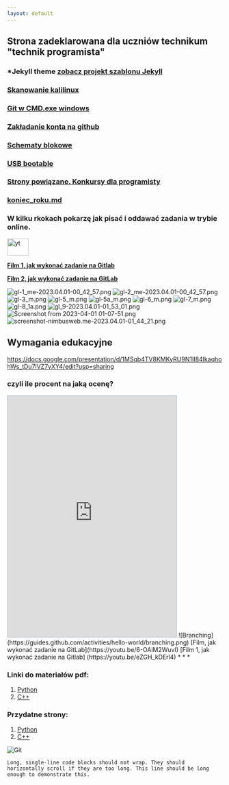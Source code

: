```yaml
---
layout: default
---
```

## Strona zadeklarowana dla uczniów technikum "technik programista" 
### *Jekyll theme  [zobacz projekt szablonu Jekyll](http://pages-themes.github.io/hacker) 
### [Skanowanie kalilinux](./Net_scan.md)
### [Git w CMD.exe windows ](./git_windows.md)
### [Zakładanie konta na github](./another-page.md)
### [Schematy blokowe](./algorytmy.md)
### [USB bootable](./usbboot.md)
### [Strony powiązane. Konkursy dla programisty](http://programista1a.site)
### [koniec_roku.md](koniec_roku.md)
### W kilku rkokach pokarzę jak pisać i oddawać zadania w trybie online. 
<img height="40" src="./assets/images/yt-new-button-yoodle.gif" title="yt" width="50"/>

[**Film 1, jak wykonać zadanie na Gitlab**](https://youtu.be/eZGH_kDErl4)

[**Film 2, jak wykonać zadanie na GitLab**](https://youtu.be/6-OAiM2WuvI)

![gl-1_me-2023.04.01-00_42_57.png](assets%2Ffoto_git%2Fgitlab%2Fgl-1_me-2023.04.01-00_42_57.png)
![gl-2_me-2023.04.01-00_42_57.png](assets%2Ffoto_git%2Fgitlab%2Fgl-2_me-2023.04.01-00_42_57.png)
![gl-3_m.png](assets%2Ffoto_git%2Fgitlab%2Fgl-3_m.png)
![gl-5_m.png](assets%2Ffoto_git%2Fgitlab%2Fgl-5_m.png)
![gl-5a_m.png](assets%2Ffoto_git%2Fgitlab%2Fgl-5a_m.png)
![gl-6_m.png](assets%2Ffoto_git%2Fgitlab%2Fgl-6_m.png)
![gl-7_m.png](assets%2Ffoto_git%2Fgitlab%2Fgl-7_m.png)
![gl-8_1a.png](assets%2Ffoto_git%2Fgitlab%2Fgl-8_1a.png)
![gl_9-2023.04.01-01_53_01.png](assets%2Ffoto_git%2Fgitlab%2Fgl_9-2023.04.01-01_53_01.png)
![Screenshot from 2023-04-01 01-07-51.png](assets%2Ffoto_git%2Fgitlab%2FScreenshot%20from%202023-04-01%2001-07-51.png)
![screenshot-nimbusweb.me-2023.04.01-01_44_21.png](assets%2Ffoto_git%2Fgitlab%2Fscreenshot-nimbusweb.me-2023.04.01-01_44_21.png)

##  Wymagania edukacyjne

https://docs.google.com/presentation/d/1MSqb4TV8KMKyRU9N1II84IkaqhohWs_tDu7lVZ7vXY4/edit?usp=sharing
### czyli ile procent na jaką ocenę?
<iframe src="https://show.zohopublic.com/publish/pegpr4079fd7e682f44f49a7cd26c86763a6d" height="563" width="395" name="_Przedmiotowy%20system%20oceniania%20Programista%20w%205%20letnim%20toku%20nauczania" scrolling=no frameBorder="0" style="border:1px solid #AABBCC" allowfullscreen="true" mozallowfullscreen="true" webkitallowfullscreen="true"></iframe>
![Branching](https://guides.github.com/activities/hello-world/branching.png)
[Film, jak wykonać zadanie na GitLab](https://youtu.be/6-OAiM2WuvI)
[Film 1, jak wykonać zadanie na Gitlab] (https://youtu.be/eZGH_kDErl4)
* * *

### Linki do materiałów pdf:

1. [Python](https://drive.google.com/drive/folders/13pR3LL6UMCNZz09_yeIj3gIQRAQDXww3?usp=share_link)
2. [C++](https://docs.google.com/document/d/1ZwpNzletq-gW2Pj4nE3uNbVGeXjvHTOL/edit?usp=sharing&ouid=117430536303352971908&rtpof=true&sd=true)

### Przydatne strony:
1. [Python](https://python101.readthedocs.io/pl/latest/podstawy/index.html#materialy)
2. [C++](https://cpp0x.pl/kursy/Kurs-C++/1)

![Git](https://github.githubassets.com/images/icons/emoji/octocat.png)

```
Long, single-line code blocks should not wrap. They should horizontally scroll if they are too long. This line should be long enough to demonstrate this.
```
<!-- Google tag (gtag.js) -->
<script async src="https://www.googletagmanager.com/gtag/js?id=G-0ZDLN5MCQ1"></script>
<script>
  window.dataLayer = window.dataLayer || [];
  function gtag(){dataLayer.push(arguments);}
  gtag('js', new Date());

  gtag('config', 'G-0ZDLN5MCQ1');
</script>
